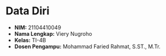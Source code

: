 # Data Diri

* **NIM:** 21104410049
* **Nama Lengkap:** Viery Nugroho
* **Kelas:** TI-4B
* **Dosen Pengampu:** Mohammad Faried Rahmat, S.ST., M.Tr.
